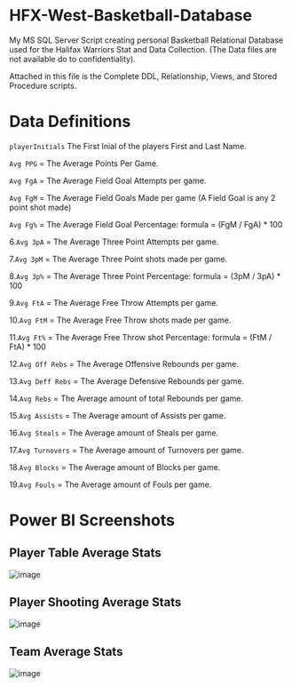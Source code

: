 # HFX-West-Basketball-Database
My MS SQL Server Script creating personal Basketball Relational Database used for the Halifax Warriors Stat and Data Collection.
(The Data files are not available do to confidentiality).

Attached in this file is the Complete DDL, Relationship, Views, and Stored Procedure scripts.

# Data Definitions

`playerInitials` The First Inial of the players First and Last Name.

`Avg PPG` = The Average Points Per Game.

`Avg FgA` = The Average Field Goal Attempts per game.

`Avg FgM` = The Average Field Goals Made per game (A Field Goal is any 2 point shot made)

`Avg Fg%` = The Average Field Goal Percentage: formula = (FgM / FgA) * 100

6.`Avg 3pA` = The Average Three Point Attempts per game.

7.`Avg 3pM` = The Average Three Point shots made per game.

8.`Avg 3p%` = The Average Three Point Percentage: formula = (3pM / 3pA) * 100

9.`Avg FtA` = The Average Free Throw Attempts per game.

10.`Avg FtM` = The Average Free Throw shots made per game.

11.`Avg Ft%` = The Average Free Throw shot Percentage: formula = (FtM / FtA) * 100

12.`Avg Off Rebs` = The Average Offensive Rebounds per game.

13.`Avg Deff Rebs` = The Average Defensive Rebounds per game.

14.`Avg Rebs` = The Average amount of total Rebounds per game.

15.`Avg Assists` = The Average amount of Assists per game.

16.`Avg Steals` = The Average amount of Steals per game.

17.`Avg Turnovers` = The Average amount of Turnovers per game.

18.`Avg Blocks` = The Average amount of Blocks per game.

19.`Avg Fouls` = The Average amount of Fouls per game.


# Power BI Screenshots

## Player Table Average Stats
![image](https://user-images.githubusercontent.com/93495905/224851501-a4dd6dcb-3f13-4a51-a1aa-3f9c48431d8f.png)

## Player Shooting Average Stats
![image](https://user-images.githubusercontent.com/93495905/224851530-70b5babc-d670-4ced-b3f6-ac6b2ea4be92.png)

## Team Average Stats
![image](https://user-images.githubusercontent.com/93495905/224850966-20d73ae3-4ca4-43cf-8518-5b7e960734c6.png)
